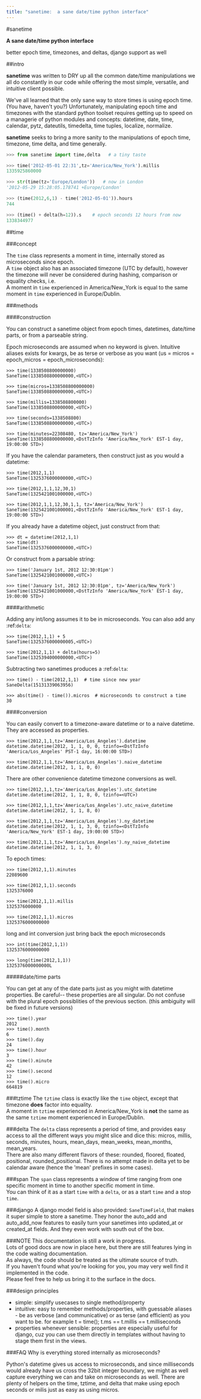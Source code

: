 ```yaml
---
title: "sanetime:  a sane date/time python interface"
---
```


#sanetime

**A sane date/time python interface**

better epoch time, timezones, and deltas, django support as well

##intro

**sanetime** was written to DRY up all the common date/time manipulations we all do constantly in our code while offering the most simple, versatile, and intuitive client possible.

We've all learned that the only sane way to store times is using epoch time. (You have, haven't you?) 
Unfortunately, manipulating epoch time and timezones with the standard python toolset requires getting up to speed on a managerie of python modules and concepts: datetime, date, time, calendar, pytz, dateutils, timedelta, time tuples, localize, normalize.

**sanetime** seeks to bring a more sanity to the manipulations of epoch time, timezone, time delta, and time generally.

``` python
>>> from sanetime import time,delta   # a tiny taste

>>> time('2012-05-01 22:31',tz='America/New_York').millis
1335925860000

>>> str(time(tz='Europe/London'))   # now in London
'2012-05-29 15:28:05.178741 +Europe/London'

>>> (time(2012,6,1) - time('2012-05-01')).hours
744

>>> (time() + delta(h=12)).s    # epoch seconds 12 hours from now
1338344977
```


##time

###concept

The `time` class represents a moment in time, internally stored as microseconds since epoch.  
A `time` object also has an associated timezone (UTC by default), however the timezone will never be considered during hashing, comparison or equality checks, i.e.  
A moment in `time` experienced in America/New\_York is equal to the same moment in `time` experienced in Europe/Dublin.

###methods

####construction

You can construct a sanetime object from epoch times, datetimes, date/time parts, or from a parseable string.

Epoch microseconds are assumed when no keyword is given.
Intuitive aliases exists for kwargs, be as terse or verbose as you want (us = micros = epoch_micros = epoch_microseconds):

    >>> time(1338508800000000)
    SaneTime(1338508800000000,<UTC>)

    >>> time(micros=1338508800000000)
    SaneTime(1338508800000000,<UTC>)

    >>> time(millis=1338508800000)
    SaneTime(1338508800000000,<UTC>)
    
    >>> time(seconds=1338508800)
    SaneTime(1338508800000000,<UTC>)

    >>> time(minutes=22308480, tz='America/New_York')
    SaneTime(1338508800000000,<DstTzInfo 'America/New_York' EST-1 day, 19:00:00 STD>)


If you have the calendar parameters, then construct just as you would a datetime:

    >>> time(2012,1,1)
    SaneTime(1325376000000000,<UTC>)

    >>> time(2012,1,1,12,30,1)
    SaneTime(1325421001000000,<UTC>)

    >>> time(2012,1,1,12,30,1,1, tz='America/New_York')
    SaneTime(1325421001000001,<DstTzInfo 'America/New_York' EST-1 day, 19:00:00 STD>)
    

If you already have a datetime object, just construct from that:

    >>> dt = datetime(2012,1,1)
    >>> time(dt)
    SaneTime(1325376000000000,<UTC>)


Or construct from a parsable string:

    >>> time('January 1st, 2012 12:30:01pm')
    SaneTime(1325421001000000,<UTC>)

    >>> time('January 1st, 2012 12:30:01pm', tz='America/New_York')
    SaneTime(1325421001000000,<DstTzInfo 'America/New_York' EST-1 day, 19:00:00 STD>)


####arithmetic

Adding any int/long assumes it to be in microseconds.  You can also add any :ref:`delta`:

    >>> time(2012,1,1) + 5
    SaneTime(1325376000000005,<UTC>)

    >>> time(2012,1,1) + delta(hours=5)
    SaneTime(1325394000000000,<UTC>)


Subtracting two sanetimes produces a :ref:`delta`:

    >>> time() - time(2012,1,1)  # time since new year
    SaneDelta(15131339063956)

    >>> abs(time() - time()).micros  # microseconds to construct a time
    30


####conversion

You can easily convert to a timezone-aware datetime or to a naive datetime.  They are accessed as properties.

    >>> time(2012,1,1,tz='America/Los_Angeles').datetime
    datetime.datetime(2012, 1, 1, 0, 0, tzinfo=<DstTzInfo 'America/Los_Angeles' PST-1 day, 16:00:00 STD>)

    >>> time(2012,1,1,tz='America/Los_Angeles').naive_datetime
    datetime.datetime(2012, 1, 1, 0, 0)


There are other convenience datetime timezone conversions as well.

    >>> time(2012,1,1,tz='America/Los_Angeles').utc_datetime
    datetime.datetime(2012, 1, 1, 8, 0, tzinfo=<UTC>)
    
    >>> time(2012,1,1,tz='America/Los_Angeles').utc_naive_datetime
    datetime.datetime(2012, 1, 1, 8, 0)

    >>> time(2012,1,1,tz='America/Los_Angeles').ny_datetime
    datetime.datetime(2012, 1, 1, 3, 0, tzinfo=<DstTzInfo 'America/New_York' EST-1 day, 19:00:00 STD>)

    >>> time(2012,1,1,tz='America/Los_Angeles').ny_naive_datetime
    datetime.datetime(2012, 1, 1, 3, 0)


To epoch times:

    >>> time(2012,1,1).minutes
    22089600

    >>> time(2012,1,1).seconds
    1325376000

    >>> time(2012,1,1).millis
    1325376000000

    >>> time(2012,1,1).micros
    1325376000000000


long and int conversion just bring back the epoch microseconds

    >>> int(time(2012,1,1))
    1325376000000000

    >>> long(time(2012,1,1))
    1325376000000000L


#####date/time parts

You can get at any of the date parts just as you might with datetime properties.  Be careful-- these properties are all singular.  Do not confuse with the plural epoch possiblities of the previous section.  (this ambiguity will be fixed in future versions)

    >>> time().year
    2012
    >>> time().month
    6
    >>> time().day
    24
    >>> time().hour
    3
    >>> time().minute
    42
    >>> time().second
    12
    >>> time().micro
    664819


###tztime
The `tztime` class is exactly like the `time` object, except that timezone **does** factor into equality.  
A moment in `tztime` experienced in America/New\_York is **not** the same as the same `tztime` moment experienced in Europe/Dublin.

###delta
The `delta` class represents a period of time, and provides easy access to all the different ways you might slice and dice this: micros, millis, seconds, minutes, hours, mean\_days, mean\_weeks, mean\_months, mean\_years.  
There are also many different flavors of these: rounded, floored, floated, positional, rounded\_positional.
There is no attempt made in delta yet to be calendar aware (hence the 'mean' prefixes in some cases).

###span
The `span` class represents a window of time ranging from one specific moment in time to another specific moment in time.  
You can think of it as a start `time` with a `delta`, or as a start `time` and a stop `time`.

###django
A django model field is also provided: `SaneTimeField`, that makes it super simple to store a sanetime.
They honor the auto\_add and auto\_add\_now features to easily turn your sanetimes into updated\_at or created\_at fields.
And they even work with south out of the box.


###NOTE
This documentation is still a work in progress.  
Lots of good docs are now in place here, but there are still features lying in the code waiting documentation.  
As always, the code should be treated as the ultimate source of truth.  
If you haven't found what you're looking for you, you may very well find it implemented in the code.  
Please feel free to help us bring it to the surface in the docs.



###design principles
* simple: simplify usecases to single method/property
* intuitive: easy to remember methods/properties, with guessable aliases - be as verbose (and communicative) or as terse (and efficient) as you want to be.  for example  t = time();  t.ms == t.millis == t.milliseconds
* properties whenever sensible: properties are especially useful for django, cuz you can use them directly in templates without having to stage them first in the views.


###FAQ
Why is everything stored internally as microseconds?

Python's datetime gives us access to microseconds, and since milliseconds would already have us cross the 32bit integer boundary, we might as well capture everything we can and take on microseconds as well.
There are plenty of helpers on the time, tztime, and delta that make using epoch seconds or milis just as easy as using micros.



